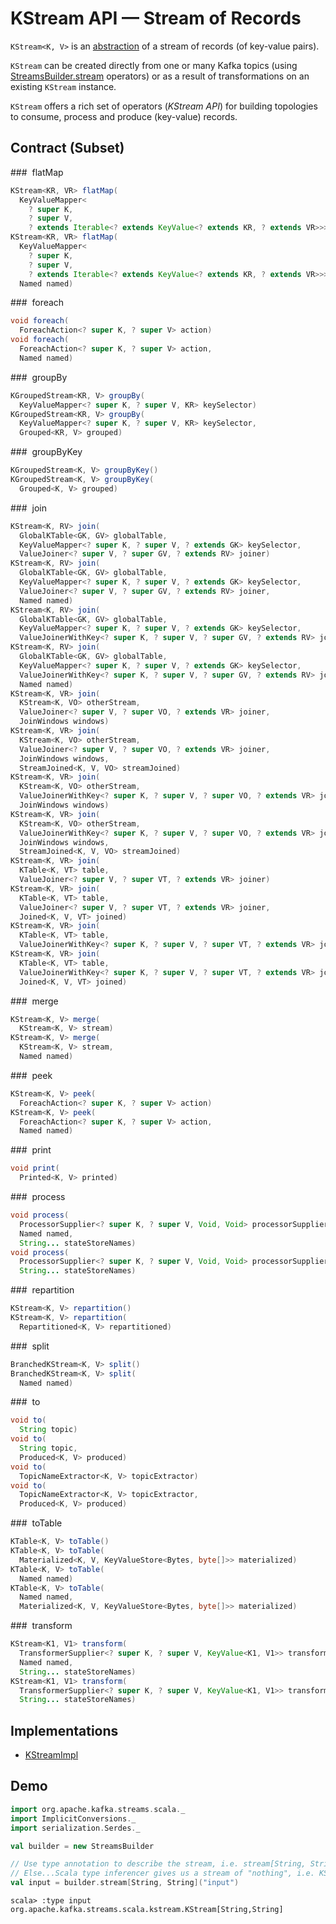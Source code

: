 # KStream API &mdash; Stream of Records

`KStream<K, V>` is an [abstraction](#contract) of a stream of records (of key-value pairs).

`KStream` can be created directly from one or many Kafka topics (using [StreamsBuilder.stream](../StreamsBuilder.md#stream) operators) or as a result of transformations on an existing `KStream` instance.

`KStream` offers a rich set of operators (_KStream API_) for building topologies to consume, process and produce (key-value) records.

## Contract (Subset)

### <span id="flatMap"> flatMap

```java
KStream<KR, VR> flatMap(
  KeyValueMapper<
    ? super K,
    ? super V,
    ? extends Iterable<? extends KeyValue<? extends KR, ? extends VR>>> mapper)
KStream<KR, VR> flatMap(
  KeyValueMapper<
    ? super K,
    ? super V,
    ? extends Iterable<? extends KeyValue<? extends KR, ? extends VR>>> mapper,
  Named named)
```

### <span id="foreach"> foreach

```java
void foreach(
  ForeachAction<? super K, ? super V> action)
void foreach(
  ForeachAction<? super K, ? super V> action,
  Named named)
```

### <span id="groupBy"> groupBy

```java
KGroupedStream<KR, V> groupBy(
  KeyValueMapper<? super K, ? super V, KR> keySelector)
KGroupedStream<KR, V> groupBy(
  KeyValueMapper<? super K, ? super V, KR> keySelector,
  Grouped<KR, V> grouped)
```

### <span id="groupByKey"> groupByKey

```java
KGroupedStream<K, V> groupByKey()
KGroupedStream<K, V> groupByKey(
  Grouped<K, V> grouped)
```

### <span id="join"> join

```java
KStream<K, RV> join(
  GlobalKTable<GK, GV> globalTable,
  KeyValueMapper<? super K, ? super V, ? extends GK> keySelector,
  ValueJoiner<? super V, ? super GV, ? extends RV> joiner)
KStream<K, RV> join(
  GlobalKTable<GK, GV> globalTable,
  KeyValueMapper<? super K, ? super V, ? extends GK> keySelector,
  ValueJoiner<? super V, ? super GV, ? extends RV> joiner,
  Named named)
KStream<K, RV> join(
  GlobalKTable<GK, GV> globalTable,
  KeyValueMapper<? super K, ? super V, ? extends GK> keySelector,
  ValueJoinerWithKey<? super K, ? super V, ? super GV, ? extends RV> joiner)
KStream<K, RV> join(
  GlobalKTable<GK, GV> globalTable,
  KeyValueMapper<? super K, ? super V, ? extends GK> keySelector,
  ValueJoinerWithKey<? super K, ? super V, ? super GV, ? extends RV> joiner,
  Named named)
KStream<K, VR> join(
  KStream<K, VO> otherStream,
  ValueJoiner<? super V, ? super VO, ? extends VR> joiner,
  JoinWindows windows)
KStream<K, VR> join(
  KStream<K, VO> otherStream,
  ValueJoiner<? super V, ? super VO, ? extends VR> joiner,
  JoinWindows windows,
  StreamJoined<K, V, VO> streamJoined)
KStream<K, VR> join(
  KStream<K, VO> otherStream,
  ValueJoinerWithKey<? super K, ? super V, ? super VO, ? extends VR> joiner,
  JoinWindows windows)
KStream<K, VR> join(
  KStream<K, VO> otherStream,
  ValueJoinerWithKey<? super K, ? super V, ? super VO, ? extends VR> joiner,
  JoinWindows windows,
  StreamJoined<K, V, VO> streamJoined)
KStream<K, VR> join(
  KTable<K, VT> table,
  ValueJoiner<? super V, ? super VT, ? extends VR> joiner)
KStream<K, VR> join(
  KTable<K, VT> table,
  ValueJoiner<? super V, ? super VT, ? extends VR> joiner,
  Joined<K, V, VT> joined)
KStream<K, VR> join(
  KTable<K, VT> table,
  ValueJoinerWithKey<? super K, ? super V, ? super VT, ? extends VR> joiner)
KStream<K, VR> join(
  KTable<K, VT> table,
  ValueJoinerWithKey<? super K, ? super V, ? super VT, ? extends VR> joiner,
  Joined<K, V, VT> joined)
```

### <span id="merge"> merge

```java
KStream<K, V> merge(
  KStream<K, V> stream)
KStream<K, V> merge(
  KStream<K, V> stream,
  Named named)
```

### <span id="peek"> peek

```java
KStream<K, V> peek(
  ForeachAction<? super K, ? super V> action)
KStream<K, V> peek(
  ForeachAction<? super K, ? super V> action,
  Named named)
```

### <span id="print"> print

```java
void print(
  Printed<K, V> printed)
```

### <span id="process"> process

```java
void process(
  ProcessorSupplier<? super K, ? super V, Void, Void> processorSupplier,
  Named named,
  String... stateStoreNames)
void process(
  ProcessorSupplier<? super K, ? super V, Void, Void> processorSupplier,
  String... stateStoreNames)
```

### <span id="repartition"> repartition

```java
KStream<K, V> repartition()
KStream<K, V> repartition(
  Repartitioned<K, V> repartitioned)
```

### <span id="split"> split

```java
BranchedKStream<K, V> split()
BranchedKStream<K, V> split(
  Named named)
```

### <span id="to"> to

```java
void to(
  String topic)
void to(
  String topic,
  Produced<K, V> produced)
void to(
  TopicNameExtractor<K, V> topicExtractor)
void to(
  TopicNameExtractor<K, V> topicExtractor,
  Produced<K, V> produced)
```

### <span id="toTable"> toTable

```java
KTable<K, V> toTable()
KTable<K, V> toTable(
  Materialized<K, V, KeyValueStore<Bytes, byte[]>> materialized)
KTable<K, V> toTable(
  Named named)
KTable<K, V> toTable(
  Named named,
  Materialized<K, V, KeyValueStore<Bytes, byte[]>> materialized)
```

### <span id="transform"> transform

```java
KStream<K1, V1> transform(
  TransformerSupplier<? super K, ? super V, KeyValue<K1, V1>> transformerSupplier,
  Named named,
  String... stateStoreNames)
KStream<K1, V1> transform(
  TransformerSupplier<? super K, ? super V, KeyValue<K1, V1>> transformerSupplier,
  String... stateStoreNames)
```

## Implementations

* [KStreamImpl](KStreamImpl.md)

## Demo

```scala
import org.apache.kafka.streams.scala._
import ImplicitConversions._
import serialization.Serdes._

val builder = new StreamsBuilder

// Use type annotation to describe the stream, i.e. stream[String, String]
// Else...Scala type inferencer gives us a stream of "nothing", i.e. KStream[Nothing, Nothing]
val input = builder.stream[String, String]("input")
```

```text
scala> :type input
org.apache.kafka.streams.scala.kstream.KStream[String,String]
```
